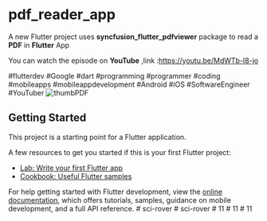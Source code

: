 # pdf_reader_app

A new Flutter project uses **syncfusion_flutter_pdfviewer** package to read a **PDF** in **Flutter** App 

You can watch the episode on **YouTube** ,link :https://youtu.be/MdWTb-I8-jo

#flutterdev  #Google #dart #programming #programmer #coding #mobileapps #mobileappdevelopment #Android #iOS #SoftwareEngineer #YouTuber
![thumbPDF](https://user-images.githubusercontent.com/36349126/186736866-641b5769-99bd-4492-aa26-45f2770a51b0.png)

## Getting Started

This project is a starting point for a Flutter application.

A few resources to get you started if this is your first Flutter project:

- [Lab: Write your first Flutter app](https://docs.flutter.dev/get-started/codelab)
- [Cookbook: Useful Flutter samples](https://docs.flutter.dev/cookbook)

For help getting started with Flutter development, view the
[online documentation](https://docs.flutter.dev/), which offers tutorials,
samples, guidance on mobile development, and a full API reference.
#   s c i - r o v e r  
 #   s c i - r o v e r  
 #   1 1  
 #   1 1  
 #   1 1  
 